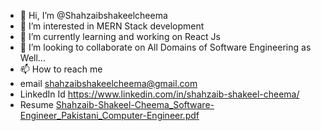- 👋 Hi, I’m @Shahzaibshakeelcheema
- 👀 I’m interested in MERN Stack development
- 🌱 I’m currently learning and working on React Js
- 💞️ I’m looking to collaborate on All Domains of Software Engineering as Well...
- 📫 How to reach me 
- email               shahzaibshakeelcheema@gmail.com
- LinkedIn Id       https://www.linkedin.com/in/shahzaib-shakeel-cheema/
- Resume       [Shahzaib-Shakeel-Cheema_Software-Engineer_Pakistani_Computer-Engineer.pdf](https://github.com/Shahzaibshakeelcheema/Shahzaibshakeelcheema/files/14546312/Shahzaib-Shakeel-Cheema_Software-Engineer_Pakistani_Computer-Engineer.pdf)



